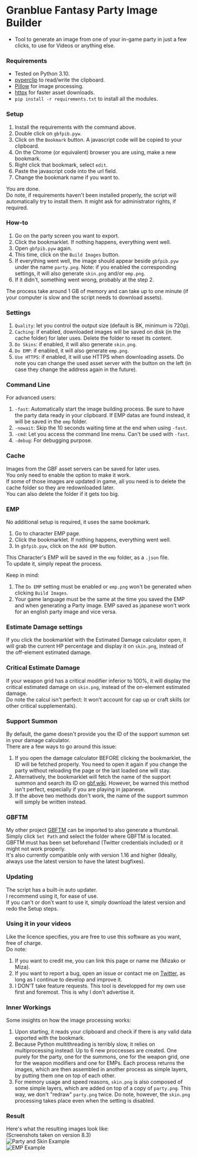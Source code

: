 # Granblue Fantasy Party Image Builder  
* Tool to generate an image from one of your in-game party in just a few clicks, to use for Videos or anything else.  
### Requirements  
* Tested on Python 3.10.  
* [pyperclip](https://pypi.org/project/pyperclip/) to read/write the clipboard.  
* [Pillow](https://pillow.readthedocs.io/en/stable/) for image processing.  
* [httpx](https://www.python-httpx.org/) for faster asset downloads.  
* `pip install -r requirements.txt` to install all the modules.  
### Setup  
1. Install the requirements with the command above.  
2. Double click on `gbfpib.pyw`.  
3. Click on the `Bookmark` button. A javascript code will be copied to your clipboard.  
4. On the Chrome (or equivalent) browser you are using, make a new bookmark.  
5. Right click that bookmark, select `edit`.  
6. Paste the javascript code into the url field.  
7. Change the bookmark name if you want to.  
  
You are done.  
Do note, if requirements haven't been installed properly, the script will automatically try to install them. It might ask for administrator rights, if required.  
### How-to  
1. Go on the party screen you want to export.  
2. Click the bookmarklet. If nothing happens, everything went well.  
3. Open `gbfpib.pyw` again.  
4. This time, click on the `Build Images` button.  
5. If everything went well, the image should appear beside `gbfpib.pyw` under the name `party.png`. Note: if you enabled the corresponding settings, it will also generate `skin.png` and/or `emp.png`.  
6. If it didn't, something went wrong, probably at the step 2.  
  
The process take around 1 GB of memory and can take up to one minute (if your computer is slow and the script needs to download assets).  
### Settings  
1. `Quality`: let you control the output size (default is 8K, minimum is 720p).  
2. `Caching`: if enabled, downloaded images will be saved on disk (in the cache folder) for later uses. Delete the folder to reset its content.  
3. `Do Skins`: if enabled, it will also generate `skin.png`.  
4. `Do EMP`: if enabled, it will also generate `emp.png`.  
5. `Use HTTPS`: if enabled, it will use HTTPS when downloading assets. Do note you can change the used asset server with the button on the left (in case they change the address again in the future).  
### Command Line  
For advanced users:  
1. `-fast`: Automatically start the image building process. Be sure to have the party data ready in your clipboard. If EMP datas are found instead, it will be saved in the `emp` folder.  
2. `-nowait`: Skip the 10 seconds waiting time at the end when using `-fast`.  
3. `-cmd`: Let you access the command line menu. Can't be used with `-fast`.  
4. `-debug`: For debugging purpose.  
### Cache  
Images from the GBF asset servers can be saved for later uses.  
You only need to enable the option to make it work.  
If some of those images are updated in game, all you need is to delete the cache folder so they are redownloaded later.  
You can also delete the folder if it gets too big.  
### EMP  
No additional setup is required, it uses the same bookmark.  
1. Go to character EMP page.  
2. Click the bookmarklet. If nothing happens, everything went well.  
3. In `gbfpib.pyw`, click on the `Add EMP` button.  
  
This Character's EMP will be saved in the `emp` folder, as a `.json` file.  
To update it, simply repeat the process.  
  
Keep in mind:
1. The `Do EMP` setting must be enabled or `emp.png` won't be generated when clicking `Build Images`.  
2. Your game language must be the same at the time you saved the EMP and when generating a Party image. EMP saved as japanese won't work for an english party image and vice versa.  
### Estimate Damage settings  
If you click the bookmarklet with the Estimated Damage calculator open, it will grab the current HP percentage and display it on `skin.png`, instead of the off-element estimated damage.  
### Critical Estimate Damage  
If your weapon grid has a critical modifier inferior to 100%, it will display the critical estimated damage on `skin.png`, instead of the on-element estimated damage.  
Do note the calcul isn't perfect: It won't account for cap up or craft skills (or other critical supplementals).  
### Support Summon  
By default, the game doesn't provide you the ID of the support summon set in your damage calculator.  
There are a few ways to go around this issue:  
1. If you open the damage calculator BEFORE clicking the bookmarklet, the ID will be fetched properly. You need to open it again if you change the party without reloading the page or the last loaded one will stay.  
2. Alternatively, the bookmarklet will fetch the name of the support summon and search its ID on [gbf.wiki](https://gbf.wiki/). However, be warned this method isn't perfect, especially if you are playing in japanese.  
3. If the above two methods don't work, the name of the support summon will simply be written instead.  
### GBFTM  
My other project [GBFTM](https://github.com/MizaGBF/GBFTM) can be imported to also generate a thumbnail.  
Simply click `Set Path` and select the folder where GBFTM is located.  
GBFTM must has been set beforehand (Twitter credentials included) or it might not work properly.  
It's also currently compatible only with version 1.16 and higher (Ideally, always use the latest version to have the latest bugfixes).  
### Updating  
The script has a built-in auto updater.  
I recommend using it, for ease of use.  
If you can't or don't want to use it, simply download the latest version and redo the Setup steps.  
### Using it in your videos  
Like the licence specifies, you are free to use this software as you want, free of charge.  
Do note:  
1. If you want to credit me, you can link this page or name me (Mizako or Miza).  
2. If you want to report a bug, open an issue or contact me on [Twitter](https://twitter.com/mizak0), as long as I continue to develop and improve it.  
3. I DON'T take feature requests. This tool is developped for my own use first and foremost. This is why I don't advertise it.  
### Inner Workings  
Some insights on how the image processing works:
1. Upon starting, it reads your clipboard and check if there is any valid data exported with the bookmark.  
2. Because Python multithreading is terribly slow, it relies on multiprocessing instead: Up to 6 new proccesses are created. One purely for the party, one for the summons, one for the weapon grid, one for the weapon modifiers and one for EMPs. Each process returns the images, which are then assembled in another process as simple layers, by putting them one on top of each other.  
3. For memory usage and speed reasons, `skin.png` is also composed of some simple layers, which are added on top of a copy of `party.png`. This way, we don't "redraw" `party.png` twice. Do note, however, the `skin.png` processing takes place even when the setting is disabled.  
### Result  
Here's what the resulting images look like:  
(Screenshots taken on version 8.3)  
![Party and Skin Example](https://cdn.discordapp.com/attachments/614716155646705676/1010681871425880074/result.gif)  
![EMP Example](https://cdn.discordapp.com/attachments/614716155646705676/1010681871732068444/emp.png)  
